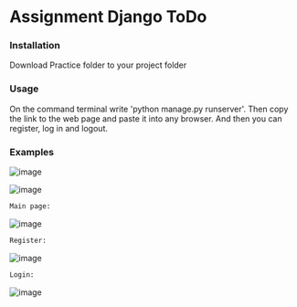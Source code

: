 # Assignment Django ToDo
 ### Installation 
 Download Practice folder to your project folder
 ###  Usage
On the command terminal write 'python manage.py runserver'. Then copy the link to the web page and paste it into any browser. And then you can register, log in and logout.
 ### Examples
![image](https://user-images.githubusercontent.com/74852501/150477493-e3018e7f-7fa0-470e-8d99-95fc083c667d.png)
 
![image](https://user-images.githubusercontent.com/74852501/150477557-275457d3-9a4c-4d07-8749-749f8e4cffce.png)
 ``` python
 Main page:
 ```
 ![image](https://user-images.githubusercontent.com/74852501/150477631-a9164aca-0db0-46c0-be80-817c90096e83.png)
 ``` python
 Register:
 ```
 ![image](https://user-images.githubusercontent.com/74852501/150477779-44077e10-987a-437b-ac3e-a144383e7a7d.png)
 ``` python
 Login:
 ```
 ![image](https://user-images.githubusercontent.com/74852501/150477817-b65f140d-304d-474a-8f74-44d6c2abd919.png)
